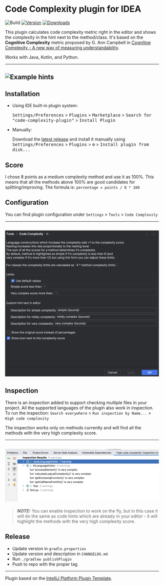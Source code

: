 # Code Complexity plugin for IDEA

![Build](https://github.com/nikolaikopernik/code-complexity-plugin/workflows/Build/badge.svg)
[![Version](https://img.shields.io/jetbrains/plugin/v/21667.svg)](https://plugins.jetbrains.com/plugin/21667)
[![Downloads](https://img.shields.io/jetbrains/plugin/d/21667.svg)](https://plugins.jetbrains.com/plugin/21667)

<!-- Plugin description -->
This plugin calculates code complexity metric right in the editor and shows the complexity in the hint next to the method/class. It's based on the **Cognitive Complexity** metric proposed by G. Ann Campbell in [Cognitive Complexity - A new way of measuring understandability](https://www.sonarsource.com/docs/CognitiveComplexity.pdf).

Works with Java, Kotlin, and Python.
<!-- Plugin description end -->

---
![Example hints](images/example-complexity-hint.png)
---
## Installation

- Using IDE built-in plugin system:

  <kbd>Settings/Preferences</kbd> > <kbd>Plugins</kbd> > <kbd>Marketplace</kbd> > <kbd>Search for "code-complexity-plugin"</kbd> >
  <kbd>Install Plugin</kbd>

- Manually:

  Download the [latest release](https://github.com/nikolaikopernik/code-complexity-plugin/releases/latest) and install it manually using
  <kbd>Settings/Preferences</kbd> > <kbd>Plugins</kbd> > <kbd>⚙️</kbd> > <kbd>Install plugin from disk...</kbd>

## Score

I chose 8 points as a medium complexity method and use it as 100%. This means that all the methods above 100% are good candidates for splitting/improving.
The formula is: `percentage = points / 8 * 100`

## Configuration

You can find plugin configuration under `Settings` > `Tools` > `Code Complexity`

---
![Configuration example](images/screenshot-configuration.png)
---

## Inspection
There is an inspection added to support checking multiple files in your project.
All the supported languages of the plugin also work in inspection.
To run the inspection: `Search everywhere` > `Run inspection by Name...` > `High code complexity`

The inspection works only on methods currently and will find all the methods with the very high complexity score.

---
![Configuration example](images/screenshot-inspection-results.png)
---


> **_NOTE:_**  You can enable inspection to work on the fly, but in this case it will do the same as code hints which are
> already in your editor - it will highlight the methods with the very high complexity score.

## Release

- Update version in `gradle.properties`
- Update version and description in `CHANGELOG.md`
- Run `./gradlew publishPlugin`
- Push to repo with the proper tag

---
Plugin based on the [IntelliJ Platform Plugin Template][template].

[template]: https://github.com/JetBrains/intellij-platform-plugin-template
[docs:plugin-description]: https://plugins.jetbrains.com/docs/intellij/plugin-user-experience.html#plugin-description-and-presentation
